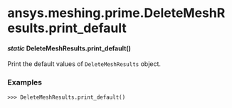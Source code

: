# ansys.meshing.prime.DeleteMeshResults.print_default



#### *static* DeleteMeshResults.print_default()

Print the default values of `DeleteMeshResults` object.

### Examples

```pycon
>>> DeleteMeshResults.print_default()
```

<!-- !! processed by numpydoc !! -->
